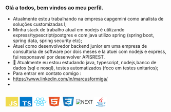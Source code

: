 ### Olá a todos, bem vindos ao meu perfil.
- Atualmente estou trabalhando na empresa capgemini como analista de soluções customizadas I;
- Minha stack de trabalho atual em nodejs é utilizando express/typescript/postgres e com java utilizo spring (spring boot, spring data, spring security etc);
- Atuei como desenvolvedor backend junior em uma empresa de consultoria de software por dois meses e la atuei com nodejs e express, fui responsavel por desenvolver APISREST. 
- 🌱 Atualmente eu estou estudando java, typescript, nodejs,banco de dados (sql e nosql), testes automatizados (foco em testes unitarios);
- Para entrar em contato comigo :
- https://www.linkedin.com/in/marcusformiga/
- 


  <div style="display: inline_block"><br>
  <img align="center" alt="Js" height="30" width="40" src="https://raw.githubusercontent.com/devicons/devicon/master/icons/javascript/javascript-plain.svg">
  <img align="center" alt="Ts" height="30" width="40" src="https://raw.githubusercontent.com/devicons/devicon/master/icons/typescript/typescript-plain.svg">
  <img align="center" alt="React" height="30" width="40" src="https://raw.githubusercontent.com/devicons/devicon/master/icons/react/react-original.svg">
  <img align="center" alt="HTML" height="30" width="40" src="https://raw.githubusercontent.com/devicons/devicon/master/icons/html5/html5-original.svg">
  <img align="center" alt="CSS" height="30" width="40" src="https://raw.githubusercontent.com/devicons/devicon/master/icons/css3/css3-original.svg">
  <img align="center" alt="NEXT" height="30" width="40" src="https://cdn.jsdelivr.net/gh/devicons/devicon/icons/nextjs/nextjs-original.svg" />
   <img align="center" alt="NEXT" height="30" width="40" src="https://raw.githubusercontent.com/devicons/devicon/master/icons/java/java-original.svg"/>

  
  
</div>
